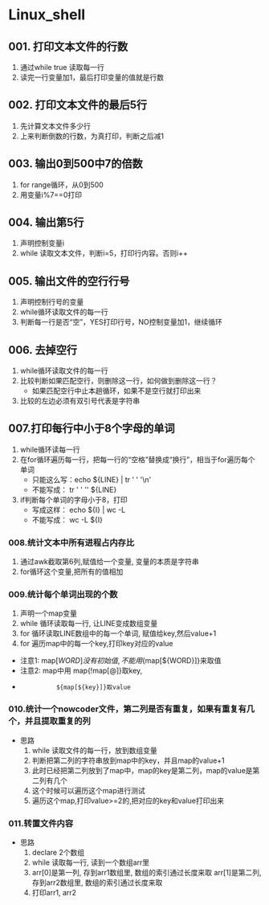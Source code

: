 # Linux_shell
## 001. 打印文本文件的行数
1. 通过while true 读取每一行
2. 读完一行变量加1，最后打印变量的值就是行数
## 002. 打印文本文件的最后5行
1. 先计算文本文件多少行
2. 上来判断倒数的行数，为真打印，判断之后减1
## 003. 输出0到500中7的倍数
1. for range循环，从0到500
2. 用变量i%7==0打印
## 004. 输出第5行
1. 声明控制变量i
2. while 读取文本文件，判断i=5，打印行内容。否则i++
## 005. 输出文件的空行行号
1. 声明控制行号的变量
2. while循环读取文件的每一行
3. 判断每一行是否“空”，YES打印行号，NO控制变量加1，继续循环
## 006. 去掉空行
1. while循环读取文件的每一行
2. 比较判断如果匹配空行，则删除这一行，如何做到删除这一行？
   * 如果匹配空行中止本趟循环，如果不是空行就打印出来
3. 比较的左边必须有双引号代表是字符串
## 007.打印每行中小于8个字母的单词
1. while循环读每一行
2. 在for循环遍历每一行，把每一行的“空格”替换成“换行”，相当于for遍历每个单词
   * 只能这么写：echo ${LINE} | tr ' ' '\n' 
   * 不能写成：  tr ' ' '\' ${LINE}  
3. if判断每个单词的字母小于8，打印
   * 写成这样： echo ${I} | wc -L
   * 不能写成： wc -L ${I}
### 008.统计文本中所有进程占内存比
1. 通过awk截取第6列,赋值给一个变量, 变量的本质是字符串
2. for循环这个变量,把所有的值相加
### 009.统计每个单词出现的个数
1. 声明一个map变量
2. while 循环读取每一行, 让LINE变成数组变量
3. for   循环读取LINE数组中的每一个单词, 赋值给key,然后value+1
4. for 遍历map中的每一个key,打印key对应的value
* 注意1: map[${WORD}]没有初始值,不能用${map[${WORD}]}来取值
* 注意2: map中用 map{!map[@]}取key,
*               ${map[${key}]}取value
### 010.统计一个nowcoder文件，第二列是否有重复，如果有重复有几个，并且提取重复的列
* 思路
  1. while 读取文件的每一行，放到数组变量
  2. 判断把第二列的字符串放到map中的key，并且map的value+1
  3. 此时已经把第二列放到了map中，map的key是第二列，map的value是第二列有几个
  4. 这个时候可以遍历这个map进行测试
  5. 遍历这个map,打印value>=2的,把对应的key和value打印出来

### 011.转置文件内容
* 思路
  1. declare 2个数组
  2. while 读取每一行, 读到一个数组arr里
  3. arr[0]是第一列, 存到arr1数组里, 数组的索引通过长度来取
     arr[1]是第二列, 存到arr2数组里, 数组的索引通过长度来取
  4. 打印arr1, arr2